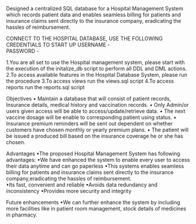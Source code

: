 Designed a centralized SQL database for a Hospital Management System which records patient data and enables seamless billing for patients
and insurance claims sent directly to the insurance company, eradicating the hassles of reimbursement.


CONNECT TO THE HOSPITAL DATABASE, USE THE FOLLOWING CREDENTIALS TO START UP   USERNAME -  
																				                                      PASSWORD -

1.You are all set to use the Hospital management system, please start with the execution of the initalize_db script to perform all DDL and DML actions.
2.To access available features in the Hospital Database System, please run the procedure
3.To access views run the views.sql script
4.To access reports run the reports.sql script



Objectives 
	• Maintain a database that will consist of patient records, Insurance details, medical history and vaccination records.
	• Only Admin/or users given access will be able to access/update/retrieve data.
	• The next vaccine dosage will be enable to corresponding patient using status.
	• Insurance premium reminders will be sent out dependent on whether customers have chosen monthly or yearly premium plans.
	• The patient will be issued a produced bill based on the insurance coverage he or she has chosen.


Advantages
 	•The proposed Hospital Management System has following advantages:
 	•We have enhanced the system to enable every user to access their data anytime and can go paperless
	•This systems enables seamless billing for patients and insurance claims sent directly to the insurance company,eradicating the hassles of 
          reimbursement.             
 	•Its fast, convenient and reliable 
 	•Avoids data redundancy and inconsistency 
 	•Provides more security and integrity 


Future enhancements 
	•We can further enhance the system by including more facilities like in patient room management, stock details of medicines in pharmacy.



	
